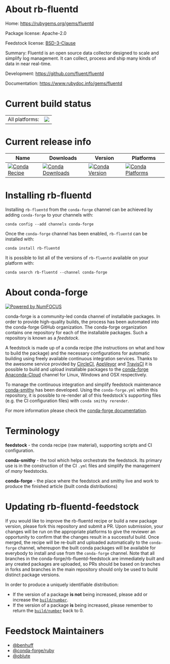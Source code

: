 About rb-fluentd
================

Home: https://rubygems.org/gems/fluentd

Package license: Apache-2.0

Feedstock license: [BSD-3-Clause](https://github.com/conda-forge/rb-fluentd-feedstock/blob/master/LICENSE.txt)

Summary: Fluentd is an open source data collector designed to scale and simplify
log management. It can collect, process and ship many kinds of data
in near real-time.


Development: https://github.com/fluent/fluentd

Documentation: https://www.rubydoc.info/gems/fluentd

Current build status
====================


<table><tr><td>All platforms:</td>
    <td>
      <a href="https://dev.azure.com/conda-forge/feedstock-builds/_build/latest?definitionId=7962&branchName=master">
        <img src="https://dev.azure.com/conda-forge/feedstock-builds/_apis/build/status/rb-fluentd-feedstock?branchName=master">
      </a>
    </td>
  </tr>
</table>

Current release info
====================

| Name | Downloads | Version | Platforms |
| --- | --- | --- | --- |
| [![Conda Recipe](https://img.shields.io/badge/recipe-rb--fluentd-green.svg)](https://anaconda.org/conda-forge/rb-fluentd) | [![Conda Downloads](https://img.shields.io/conda/dn/conda-forge/rb-fluentd.svg)](https://anaconda.org/conda-forge/rb-fluentd) | [![Conda Version](https://img.shields.io/conda/vn/conda-forge/rb-fluentd.svg)](https://anaconda.org/conda-forge/rb-fluentd) | [![Conda Platforms](https://img.shields.io/conda/pn/conda-forge/rb-fluentd.svg)](https://anaconda.org/conda-forge/rb-fluentd) |

Installing rb-fluentd
=====================

Installing `rb-fluentd` from the `conda-forge` channel can be achieved by adding `conda-forge` to your channels with:

```
conda config --add channels conda-forge
```

Once the `conda-forge` channel has been enabled, `rb-fluentd` can be installed with:

```
conda install rb-fluentd
```

It is possible to list all of the versions of `rb-fluentd` available on your platform with:

```
conda search rb-fluentd --channel conda-forge
```


About conda-forge
=================

[![Powered by NumFOCUS](https://img.shields.io/badge/powered%20by-NumFOCUS-orange.svg?style=flat&colorA=E1523D&colorB=007D8A)](http://numfocus.org)

conda-forge is a community-led conda channel of installable packages.
In order to provide high-quality builds, the process has been automated into the
conda-forge GitHub organization. The conda-forge organization contains one repository
for each of the installable packages. Such a repository is known as a *feedstock*.

A feedstock is made up of a conda recipe (the instructions on what and how to build
the package) and the necessary configurations for automatic building using freely
available continuous integration services. Thanks to the awesome service provided by
[CircleCI](https://circleci.com/), [AppVeyor](https://www.appveyor.com/)
and [TravisCI](https://travis-ci.com/) it is possible to build and upload installable
packages to the [conda-forge](https://anaconda.org/conda-forge)
[Anaconda-Cloud](https://anaconda.org/) channel for Linux, Windows and OSX respectively.

To manage the continuous integration and simplify feedstock maintenance
[conda-smithy](https://github.com/conda-forge/conda-smithy) has been developed.
Using the ``conda-forge.yml`` within this repository, it is possible to re-render all of
this feedstock's supporting files (e.g. the CI configuration files) with ``conda smithy rerender``.

For more information please check the [conda-forge documentation](https://conda-forge.org/docs/).

Terminology
===========

**feedstock** - the conda recipe (raw material), supporting scripts and CI configuration.

**conda-smithy** - the tool which helps orchestrate the feedstock.
                   Its primary use is in the construction of the CI ``.yml`` files
                   and simplify the management of *many* feedstocks.

**conda-forge** - the place where the feedstock and smithy live and work to
                  produce the finished article (built conda distributions)


Updating rb-fluentd-feedstock
=============================

If you would like to improve the rb-fluentd recipe or build a new
package version, please fork this repository and submit a PR. Upon submission,
your changes will be run on the appropriate platforms to give the reviewer an
opportunity to confirm that the changes result in a successful build. Once
merged, the recipe will be re-built and uploaded automatically to the
`conda-forge` channel, whereupon the built conda packages will be available for
everybody to install and use from the `conda-forge` channel.
Note that all branches in the conda-forge/rb-fluentd-feedstock are
immediately built and any created packages are uploaded, so PRs should be based
on branches in forks and branches in the main repository should only be used to
build distinct package versions.

In order to produce a uniquely identifiable distribution:
 * If the version of a package **is not** being increased, please add or increase
   the [``build/number``](https://conda.io/docs/user-guide/tasks/build-packages/define-metadata.html#build-number-and-string).
 * If the version of a package **is** being increased, please remember to return
   the [``build/number``](https://conda.io/docs/user-guide/tasks/build-packages/define-metadata.html#build-number-and-string)
   back to 0.

Feedstock Maintainers
=====================

* [@benhuff](https://github.com/benhuff/)
* [@conda-forge/ruby](https://github.com/conda-forge/ruby/)
* [@oblute](https://github.com/oblute/)

